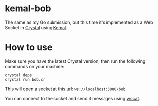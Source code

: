 # kemal-bob

The same as my Go submission, but this time it's implemented as a Web Socket in [Crystal](https://crystal-lang.org/) using [Kemal](https://github.com/kemalcr/kemal).

# How to use

Make sure you have the latest Crystal version, then run the following commands on your machine:

```
crystal deps
crystal run bob.cr
```

This will open a socket at this url: `ws://localhost:3000/bob`.

You can connect to the socket and send it messages using [wscat](https://www.npmjs.com/package/wscat).
